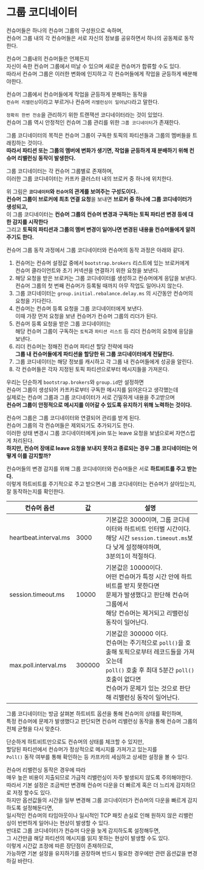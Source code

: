 # 그룹 코디네이터

컨슈머들은 하나의 컨슈머 그룹의 구성원으로 속하며,      
컨슈머 그룹 내의 각 컨슈머들은 서로 자신의 정보를 공유하면서 하나의 공동체로 동작한다.   
   
컨슈머 그룹내의 컨슈머들은 언제든지     
자신이 속한 컨슈머 그룹에서 떠날 수 있으며 새로운 컨슈머가 합류할 수도 있다.      
따라서 컨슈머 그룹은 이러한 변화에 인지하고 각 컨슈머들에게 작업을 균등하게 배분해야한다.  
 
컨슈머 그룹에서 컨슈머들에게 작업을 균등하게 분해하는 동작을     
`컨슈머 리밸런싱`이라고 부르거나 컨슈머 `리밸런싱이 일어났다`라고 말한다.  
  
`정확히 한번 전송`을 관리하기 위한 트랜잭션 코디네이터라는 것이 있었다.         
컨슈머 그룹 역시 안정적인 컨슈머 그룹 관리를 위한 `그룹 코디네이터`가 존재한다.     
   
그룹 코디네이터의 목적은 컨슈머 그룹이 구독한 토픽의 파티션들과 그룹의 멤버들을 트래킹하는 것이다.       
**따라서 파티션 또는 그룹의 멤버에 변화가 생기면, 작업을 균등하게 재 분배하기 위해 컨슈머 리밸런싱 동작이 발생한다.**      
   
그룹 코디네이터는 각 컨슈머 그룹별로 존재하며,     
이러한 그룹 코디네이터는 카프카 클러스터 내의 브로커 중 하나에 위치한다.     
  
[](#)  
      
위 그림은 **`코디네이터`와 `컨슈머`의 관계를 보여주는 구성도이다.**.           
**컨슈머 그룹이 브로커에 최초 연결 요청**을 보내면 **브로커 중 하나에 그룹 코디네이터가 생성되고,**         
이 그룹 코디네이터는 **컨슈머 그룹의 컨슈머 변경과 구독하는 토픽 파티션 변경 등에 대한 감지를 시작한다**       
그리고 **토픽의 파티션과 그룹의 멤버 변경이 일어나면 변경된 내용을 컨슈머들에게 알려주기도 한다.**    

[](#)   

컨슈머 그룹 동작 과정에서 그룹 코디네이터와 컨슈머의 동작 과정은 아래와 같다.     

1. 컨슈머는 컨슈머 설정값 중에서 `bootstrap.brokers` 리스트에 있는 브로커에게      
   컨슈머 클라이언트와 초기 커넥션을 연결하기 위한 요청을 보낸다.      
2. 해당 요청을 받은 브로커는 그룹 코디네이터를 생성하고 컨슈머에게 응답을 보낸다.  
   컨슈머 그룹의 첫 번째 컨슈머가 등록될 때까지 아무 작업도 일어나지 않는다.   
3. 그룹 코디네이터는 `group.initial.rebalance.delay.ms` 의 시간동안 컨슈머의 요청을 기다린다.    
4. 컨슈머는 컨슈머 등록 요청을 그룹 코디네이터에게 보낸다.     
   이때 가장 먼저 요청을 보낸 컨슈머가 컨슈머 그룹의 리더가 된다.    
5. 컨슈머 등록 요청을 받은 그룹 코디네이터는     
   해당 컨슈머 그룹이 구독하는 `토픽`과 `파티션 리스트` 등 리더 컨슈머의 요청에 응담을 보낸다.
6. 리더 컨슈머는 정해진 컨슈머 파티션 할당 전략에 따라   
   **그룹 내 컨슈머들에게 파티션을 할당한 뒤 그룹 코디네이터에게 전달한다.**      
7. 그룹 코디네이터는 해당 정보를 캐시하고 각 그룹 내 컨슈머들에게 성공을 알린다.     
8. 각 컨슈머들은 각자 지정된 토픽 파티션으로부터 메시지들을 가져온다.    
 
우리는 단순하게 `bootstrap.brokers`와 `group.id`만 설정하면       
컨슈머 그룹이 생성되어 카프카로부터 구독한 메시지를 읽어온다고 생각했는데      
실제로는 컨슈머 그룹과 그룹 코디네이터가 서로 긴밀하게 내용을 주고받으며      
**컨슈머 그룹이 안정적으로 메시지를 이어갈 수 있도록 유지하기 위해 노력하는 것이다.**  
   
컨슈머 그룹은 그룹 코디네이터와 연결되어 관리를 받게 된다.        
컨슈머 그룹의 각 컨슈머들은 제외되기도 추가되기도 한다.         
이러한 상태 변경시 그룹 코디네이터에게 join 또는 leave 요청을 보냄으로써 자연스럽게 처리된다.     
**하지만, 컨슈머 장애로 leave 요청을 보내지 못하고 종료되는 경우 그룹 코디네이터는 어떻게 이를 감지할까?**  
 
컨슈머들의 변경 감지를 위해 그룹 코디네이터와 컨슈머들은 서로 **하트비트를 주고 받는다.**       
이렇게 하트비트를 주기적으로 주고 받으면서 그룹 코디네이터는 컨슈머가 살아있는지, 잘 동작하는지를 확인한다.    

|컨슈머 옵션|값|설명|
|--------|--|---|  
|heartbeat.interval.ms|3000|기본값은 3000이며, 그룹 코디네이터와 하트비트 인터벌 시간이다.<br>해당 시간 `session.timeout.ms`보다 낮게 설정해야하며,<br>3분의1이 적절하다.|   
|session.timeout.ms|10000|기본값은 10000이다.<br>어떤 컨슈머가 특정 시간 안에 하트비트를 받지 못한다면<br>문제가 발생했다고 판단해 컨슈머 그룹에서 <br>해당 컨슈머는 제거되고 리밸런싱 동작이 일어난다.|
|max.poll.interval.ms|300000|기본값은 300000 이다.<br>컨슈머는 주기적으로 `poll()`을 호출해 토픽으로부터 레코드들을 가져오는데<br>`poll()` 호출 후 최대 5분간 `poll()` 호출이 없다면<br>컨슈머가 문제가 있는 것으로 판단해 리밸런싱 동작이 일어난다.|  
  
그룹 코디네이터는 방금 살펴본 하트비트 옵션을 통해 컨슈머의 상태를 확인하며,     
특정 컨슈머에 문제가 발생했다고 판단되면 컨슈머 리밸런싱 동작을 통해 컨슈머 그룹의 전체 균형을 다시 맞춘다.    
     
단순하게 하트비트만으로도 컨슈머의 상태를 체크할 수 있지만,     
할당된 파티션에서 컨슈머가 정상적으로 메시지를 가져가고 있는지를     
`Poll()` 동작 여부를 통해 확인하는 등 카프카의 세심하고 상세한 설정을 볼 수 있다.    
     
컨슈머 리밸런싱 동작은 경우에 따라   
매우 높은 비용이 지출되므로 가급적 리밸런싱이 자주 발생되지 않도록 주의해야한다.         
따라서 기본 설정은 조금씩만 변경해 컨슈머 다운을 더 빠르게 혹은 더 느리게 감지하므로 저정 할수도 있다.     
하지만 옵션값들의 시간을 일부 변경해 그룹 코디네이터가 컨슈머의 다운을 빠르게 감지하도록 설정해둔다면,    
일시적인 컨슈머의 타임아웃이나 일시적인 TCP 패킷 손실로 인해 원하지 않은 리밸런싱이 빈번하게 일어나는 현상이 발생할 수 있다.     
반대로 그룹 코디네이터가 컨슈머 다운을 늦게 감지하도록 설정해두면,     
그 시간만큼 해당 파티션의 메시지를 읽지 못하는 현상이 발생할 수도 있다.       
이렇게 시간값 조정에 따른 장단점이 존재하므로,     
가능하면 기본 설정을 유지하기를 권장하며 반드시 필요한 경우에만 관련 옵션값을 변경하길 바란다.    
   

